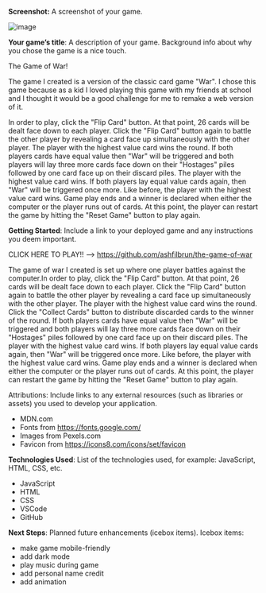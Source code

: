 **Screenshot:** A screenshot of your game.

![image](/images/Screenshot%202023-04-07%20at%205.39.58%20AM.png)

**Your game’s title**: A description of your game. Background info about why you chose the game is a nice touch.

The Game of War!

The game I created is a version of the classic card game "War". I chose this game because as a kid I loved playing this game with my friends at school and I thought it would be a good challenge for me to remake a web version of it.

In order to play, click the "Flip Card" button. At that point, 26 cards will be dealt face down to each player. Click the "Flip Card" button again to battle the other player by revealing a card face up simultaneously with the other player. The player with the highest value card wins the round. If both players cards have equal value then "War" will be triggered and both players will lay three more cards face down on their "Hostages" piles followed by one card face up on their discard piles. The player with the highest value card wins. If both players lay equal value cards again, then "War" will be triggered once more. Like before, the player with the highest value card wins. Game play ends and a winner is declared when either the computer or the player runs out of cards. At this point, the player can restart the game by hitting the "Reset Game" button to play again.

**Getting Started**: Include a link to your deployed game and any instructions you deem important.

CLICK HERE TO PLAY!! --> https://github.com/ashfilbrun/the-game-of-war

The game of war I created is set up where one player battles against the computer.In order to play, click the "Flip Card" button. At that point, 26 cards will be dealt face down to each player. Click the "Flip Card" button again to battle the other player by revealing a card face up simultaneously with the other player. The player with the highest value card wins the round. Click the "Collect Cards" button to distribute discarded cards to the winner of the round. If both players cards have equal value then "War" will be triggered and both players will lay three more cards face down on their "Hostages" piles followed by one card face up on their discard piles. The player with the highest value card wins. If both players lay equal value cards again, then "War" will be triggered once more. Like before, the player with the highest value card wins. Game play ends and a winner is declared when either the computer or the player runs out of cards. At this point, the player can restart the game by hitting the "Reset Game" button to play again.


Attributions: Include links to any external resources (such as libraries or assets) you used to develop your application.

- MDN.com
- Fonts from https://fonts.google.com/
- Images from Pexels.com
- Favicon from https://icons8.com/icons/set/favicon


**Technologies Used**: List of the technologies used, for example: JavaScript, HTML, CSS, etc.
- JavaScript
- HTML
- CSS
- VSCode
- GitHub

**Next Steps**: Planned future enhancements (icebox items).
Icebox items:
- make game mobile-friendly
- add dark mode
- play music during game
- add personal name credit
- add animation
